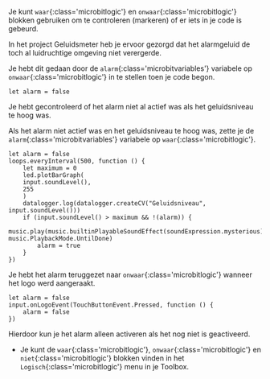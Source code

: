Je kunt `waar`{:class='microbitlogic'} en `onwaar`{:class='microbitlogic'} blokken gebruiken om te controleren (markeren) of er iets in je code is gebeurd.

In het project Geluidsmeter heb je ervoor gezorgd dat het alarmgeluid de toch al luidruchtige omgeving niet verergerde.

Je hebt dit gedaan door de `alarm`{:class='microbitvariables'} variabele op `onwaar`{:class='microbitlogic'} in te stellen toen je code begon.

```microbit
let alarm = false
```

Je hebt gecontroleerd of het alarm niet al actief was als het geluidsniveau te hoog was.

Als het alarm niet actief was en het geluidsniveau te hoog was, zette je de `alarm`{:class='microbitvariables'} variabele op `waar`{:class='microbitlogic'}.

```microbit
let alarm = false
loops.everyInterval(500, function () {
    let maximum = 0
    led.plotBarGraph(
    input.soundLevel(),
    255
    )
    datalogger.log(datalogger.createCV("Geluidsniveau", input.soundLevel()))
    if (input.soundLevel() > maximum && !(alarm)) {
        music.play(music.builtinPlayableSoundEffect(soundExpression.mysterious), music.PlaybackMode.UntilDone)
        alarm = true
    }
})
```

Je hebt het alarm teruggezet naar `onwaar`{:class='microbitlogic'} wanneer het logo werd aangeraakt.

```microbit
let alarm = false
input.onLogoEvent(TouchButtonEvent.Pressed, function () {
    alarm = false
})
```

Hierdoor kun je het alarm alleen activeren als het nog niet is geactiveerd.

- Je kunt de `waar`{:class='microbitlogic'}, `onwaar`{:class='microbitlogic'} en `niet`{:class='microbitlogic'} blokken vinden in het `Logisch`{:class='microbitlogic'} menu in je Toolbox.
